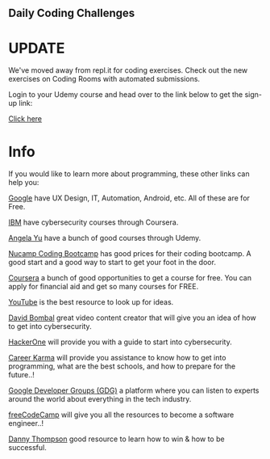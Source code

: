 ## Daily Coding Challenges

# UPDATE
We've moved away from repl.it for coding exercises.
Check out the new exercises on Coding Rooms with automated submissions.

Login to your Udemy course and head over to the link below to get the sign-up link:

[Click here](https://www.udemy.com/course/100-days-of-code/learn/lecture/17825914#questions)

# Info

If you would like to learn more about programming, these other links can help you:

[Google](https://grow.google/certificates/#?modal_active=none) have UX Design, IT, Automation, Android, etc. All of these are for Free.

[IBM](https://www.ibm.com/skills/) have cybersecurity courses through Coursera.

[Angela Yu](https://www.udemy.com/user/4b4368a3-b5c8-4529-aa65-2056ec31f37e/) have a bunch of good courses through Udemy.

[Nucamp Coding Bootcamp](https://www.nucamp.co/community/near/you?referral=YGVUVG) has good prices for their coding bootcamp. A good start and a good way to start to get your foot in the door.

[Coursera](http://fbuy.me/v/hvaandres_1) a bunch of good opportunities to get a course for free. You can apply for financial aid and get so many courses for FREE.

[YouTube](https://www.youtube.com/) is the best resource to look up for ideas.

[David Bombal](https://www.youtube.com/c/DavidBombal) great video content creator that will give you an idea of how to get into cybersecurity.

[HackerOne](https://www.hackerone.com/) will provide you with a guide to start into cybersecurity.

[Career Karma](https://careerkarma.com/) will provide you assistance to know how to get into programming, what are the best schools, and how to prepare for the future..!

[Google Developer Groups (GDG)](https://developers.google.com/) a platform where you can listen to experts around the world about everything in the tech industry.

[freeCodeCamp](https://www.freecodecamp.org/) will give you all the resources to become a software engineer..!

[Danny Thompson](https://www.youtube.com/channel/UC8ha68gfkmh5v2a2BAx7low) good resource to learn how to win & how to be successful.

